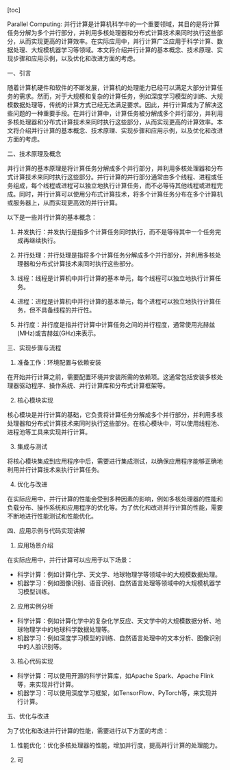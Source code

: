 
[toc]                    
                
                
Parallel Computing: 并行计算是计算机科学中的一个重要领域，其目的是将计算任务分解为多个并行部分，并利用多核处理器和分布式计算技术来同时执行这些部分，从而实现更高的计算效率。在实际应用中，并行计算广泛应用于科学计算、数据处理、大规模机器学习等领域。本文将介绍并行计算的基本概念、技术原理、实现步骤和应用示例，以及优化和改进方面的考虑。

一、引言

随着计算机硬件和软件的不断发展，计算机的处理能力已经可以满足大部分计算任务的需求。然而，对于大规模和复杂的计算任务，例如深度学习模型的训练、大规模数据处理等，传统的计算方式已经无法满足要求。因此，并行计算成为了解决这些问题的一种重要手段。在并行计算中，计算任务被分解成多个并行部分，并利用多核处理器和分布式计算技术来同时执行这些部分，从而实现更高的计算效率。本文将介绍并行计算的基本概念、技术原理、实现步骤和应用示例，以及优化和改进方面的考虑。

二、技术原理及概念

并行计算的基本原理是将计算任务分解成多个并行部分，并利用多核处理器和分布式计算技术来同时执行这些部分。并行计算的并行部分通常由多个线程、进程或任务组成，每个线程或进程可以独立地执行计算任务，而不必等待其他线程或进程完成。同时，并行计算可以使用分布式计算技术，将多个计算任务分布在多个计算机或服务器上，从而实现更高效的并行计算。

以下是一些并行计算的基本概念：

1. 并发执行：并发执行是指多个计算任务同时执行，而不是等待其中一个任务完成再继续执行。

2. 并行处理：并行处理是指将多个计算任务分解成多个并行部分，并利用多核处理器和分布式计算技术来同时执行这些部分。

3. 线程：线程是计算机中并行计算的基本单元，每个线程可以独立地执行计算任务。

4. 进程：进程是计算机中并行计算的基本单元，每个进程可以独立地执行计算任务，但不具备线程的并行性。

5. 并行度：并行度是指并行计算中计算任务之间的并行程度，通常使用兆赫兹(MHz)或吉赫兹(GHz)来表示。

三、实现步骤与流程

1. 准备工作：环境配置与依赖安装

在开始并行计算之前，需要配置环境并安装所需的依赖项。这通常包括安装多核处理器驱动程序、操作系统、并行计算库和分布式计算框架等。

2. 核心模块实现

核心模块是并行计算的基础，它负责将计算任务分解成多个并行部分，并利用多核处理器和分布式计算技术来同时执行这些部分。在核心模块中，可以使用线程池、进程池等工具来实现并行计算。

3. 集成与测试

将核心模块集成到应用程序中后，需要进行集成测试，以确保应用程序能够正确地利用并行计算技术来执行计算任务。

4. 优化与改进

在实际应用中，并行计算的性能会受到多种因素的影响，例如多核处理器的性能和负载分布、操作系统和应用程序的优化等。为了优化和改进并行计算的性能，需要不断地进行性能测试和性能优化。

四、应用示例与代码实现讲解

1. 应用场景介绍

在实际应用中，并行计算可以应用于以下场景：

- 科学计算：例如计算化学、天文学、地球物理学等领域中的大规模数据处理。
- 机器学习：例如图像识别、语音识别、自然语言处理等领域中的大规模机器学习模型训练。

2. 应用实例分析

- 科学计算：例如计算化学中的复杂化学反应、天文学中的大规模数据分析、地球物理学中的地球科学数据处理等。
- 机器学习：例如深度学习模型的训练、自然语言处理中的文本分析、图像识别中的人脸识别等。

3. 核心代码实现

- 科学计算：可以使用开源的科学计算库，如Apache Spark、Apache Flink等，来实现并行计算。
- 机器学习：可以使用深度学习框架，如TensorFlow、PyTorch等，来实现并行计算。

五、优化与改进

为了优化和改进并行计算的性能，需要进行以下方面的考虑：

1. 性能优化：优化多核处理器的性能，增加并行度，提高并行计算的处理能力。

2. 可

